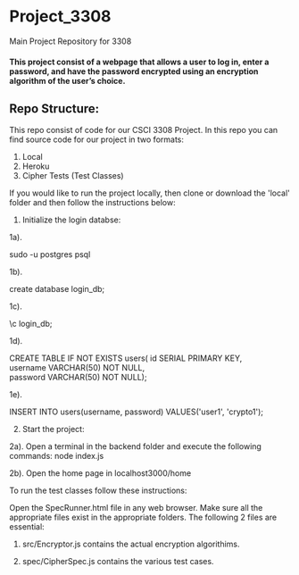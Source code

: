 # Project_3308
Main Project Repository for 3308

#### This project consist of a webpage that allows a user to log in, enter a password, and have the password encrypted using an encryption algorithm of the user’s choice. 


## Repo Structure:
This repo consist of code for our CSCI 3308 Project.  In this repo you can find source code for our project in two formats:
1. Local
2. Heroku
3. Cipher Tests (Test Classes)

If you would like to run the project locally, then clone or download the 'local' folder and then follow the instructions below:

1. Initialize the login databse:

1a).

sudo -u postgres psql

1b).

create database login_db;

1c).

\c login_db;

1d). 

CREATE TABLE IF NOT EXISTS users(
  id SERIAL PRIMARY KEY,           
  username VARCHAR(50) NOT NULL,   
  password VARCHAR(50) NOT NULL);  


1e).

INSERT INTO users(username, password)
VALUES('user1', 'crypto1'); 

2. Start the project:

2a). Open a terminal in the backend folder and execute the following commands:
node index.js

2b). Open the home page in localhost3000/home

To run the test classes follow these instructions:

Open the SpecRunner.html file in any web browser. Make sure all the appropriate files exist in the appropriate folders. The following 2 files are essential:

1. src/Encryptor.js contains the actual encryption algorithims.

2. spec/CipherSpec.js contains the various test cases.

